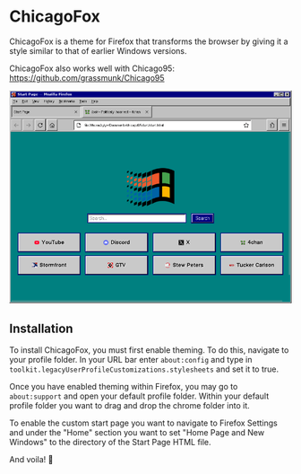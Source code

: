 # ChicagoFox

ChicagoFox is a theme for Firefox that transforms the browser by giving it a style similar to that of earlier Windows versions. 

ChicagoFox also works well with Chicago95: https://github.com/grassmunk/Chicago95

![alt text](https://github.com/quinlanfab/ChicagoFox/blob/main/ChicagoFox.png?raw=true)
## Installation 

To install ChicagoFox, you must first enable theming. To do this, navigate to your profile folder. In your URL bar enter ```about:config``` and type in ```toolkit.legacyUserProfileCustomizations.stylesheets``` and set it to true.

Once you have enabled theming within Firefox, you may go to ```about:support``` and open your default profile folder. Within your default profile folder you want to drag and drop the chrome folder into it.

To enable the custom start page you want to navigate to Firefox Settings and under the "Home" section you want to set "Home Page and New Windows" to the directory of the Start Page HTML file.

And voila! 🥳
